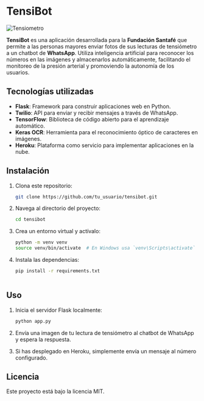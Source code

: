 # TensiBot

![Tensiometro](https://encrypted-tbn0.gstatic.com/images?q=tbn:ANd9GcTRHYnMWqW00xN7Y6uNlCmrMv5CKvvq4SoS2g&s)


**TensiBot** es una aplicación desarrollada para la **Fundación Santafé** que permite a las personas mayores enviar fotos de sus lecturas de tensiómetro a un chatbot de **WhatsApp**. Utiliza inteligencia artificial para reconocer los números en las imágenes y almacenarlos automáticamente, facilitando el monitoreo de la presión arterial y promoviendo la autonomía de los usuarios.

## Tecnologías utilizadas

- **Flask**: Framework para construir aplicaciones web en Python.
- **Twilio**: API para enviar y recibir mensajes a través de WhatsApp.
- **TensorFlow**: Biblioteca de código abierto para el aprendizaje automático.
- **Keras OCR**: Herramienta para el reconocimiento óptico de caracteres en imágenes.
- **Heroku**: Plataforma como servicio para implementar aplicaciones en la nube.

## Instalación

1. Clona este repositorio:

   ```bash
   git clone https://github.com/tu_usuario/tensibot.git
   ```

2. Navega al directorio del proyecto:

   ```bash
   cd tensibot
   ```

3. Crea un entorno virtual y actívalo:

   ```bash
   python -m venv venv
   source venv/bin/activate  # En Windows usa `venv\Scripts\activate`
   ```

4. Instala las dependencias:

   ```bash
   pip install -r requirements.txt
   ```


   ```

## Uso

1. Inicia el servidor Flask localmente:

   ```bash
   python app.py
   ```

2. Envía una imagen de tu lectura de tensiómetro al chatbot de WhatsApp y espera la respuesta.

3. Si has desplegado en Heroku, simplemente envía un mensaje al número configurado.

## Licencia

Este proyecto está bajo la licencia MIT.